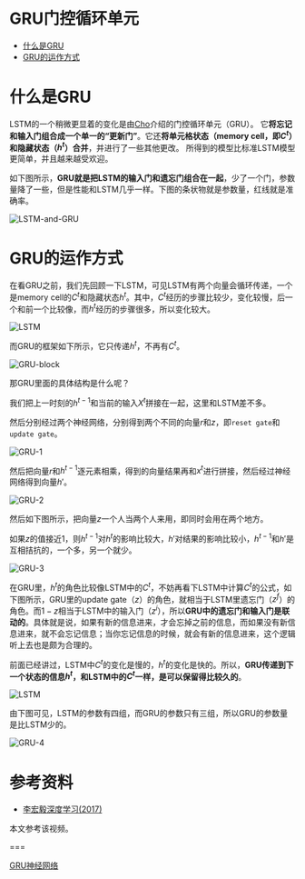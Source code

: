 # GRU门控循环单元

* [什么是GRU](#什么是GRU)
* [GRU的运作方式](GRU的运作方式)



# 什么是GRU

LSTM的一个稍微更显着的变化是由[Cho](http://arxiv.org/pdf/1406.1078v3.pdf)介绍的门控循环单元（GRU）。 它**将忘记和输入门组合成一个单一的“更新门”**。它还**将单元格状态（memory cell，即$C^t$）和隐藏状态（$h^t$）合并**，并进行了一些其他更改。 所得到的模型比标准LSTM模型更简单，并且越来越受欢迎。

如下图所示，**GRU就是把LSTM的输入门和遗忘门组合在一起**，少了一个门，参数量降了一些，但是性能和LSTM几乎一样。下图的条状物就是参数量，红线就是准确率。

![LSTM-and-GRU](pic/LSTM-and-GRU.png)

# GRU的运作方式

在看GRU之前，我们先回顾一下LSTM，可见LSTM有两个向量会循环传递，一个是memory cell的$C^t$和隐藏状态$h^t$。其中，$C^t$经历的步骤比较少，变化较慢，后一个和前一个比较像，而$h^t$经历的步骤很多，所以变化较大。

![LSTM](pic/LSTM.png)

而GRU的框架如下所示，它只传递$h^t$，不再有$C^t$。

![GRU-block](pic/GRU-block.png)

那GRU里面的具体结构是什么呢？

我们把上一时刻的$h^{t-1}$和当前的输入$X^t$拼接在一起，这里和LSTM差不多。

然后分别经过两个神经网络，分别得到两个不同的向量$r$和$z$，即`reset gate`和`update gate`。

![GRU-1](pic/GRU-1.png)

然后把向量$r$和$h^{t-1}$逐元素相乘，得到的向量结果再和$x^t$进行拼接，然后经过神经网络得到向量$h{'}$。

![GRU-2](pic/GRU-2.png)

然后如下图所示，把向量$z$一个人当两个人来用，即同时会用在两个地方。

如果$z$的值接近1，则$h^{t-1}$对$h^t$的影响比较大，$h{'}$对结果的影响比较小，$h^{t-1}$和$h{'}$是互相拮抗的，一个多，另一个就少。

![GRU-3](pic/GRU-3.png)

在GRU里，$h^t$的角色比较像LSTM中的$C^t$，不妨再看下LSTM中计算$C^t$的公式，如下图所示，GRU里的update gate（$z$）的角色，就相当于LSTM里遗忘门（$z^f$）的角色。而$1-z$相当于LSTM中的输入门（$z^i$），所以**GRU中的遗忘门和输入门是联动的**。具体就是说，如果有新的信息进来，才会忘掉之前的信息，而如果没有新信息进来，就不会忘记信息；当你忘记信息的时候，就会有新的信息进来，这个逻辑听上去也是颇为合理的。

前面已经讲过，LSTM中$C^t$的变化是慢的，$h^t$的变化是快的。所以，**GRU传递到下一个状态的信息$h^t$，和LSTM中的$C^t$一样，是可以保留得比较久的**。

![LSTM](pic/LSTM.png)

由下图可见，LSTM的参数有四组，而GRU的参数只有三组，所以GRU的参数量是比LSTM少的。

![GRU-4](pic/GRU-4.png)

# 参考资料

* [李宏毅深度学习(2017)](https://www.bilibili.com/video/av9770302?p=25)

本文参考该视频。

===

[GRU神经网络](https://blog.csdn.net/wangyangzhizhou/article/details/77332582)

